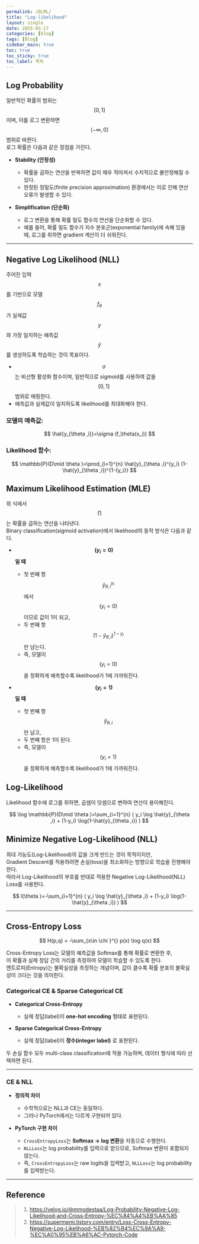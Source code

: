 ```yaml
---
permalink: /DLML/
title: "Log-likelihood"
layout: single
date: 2025-03-17
categories: [blog]
tags: [Blog]
sidebar_main: true
toc: true
toc_sticky: true
toc_label: 목차
---
```


<script type="text/javascript" async
  src="https://cdnjs.cloudflare.com/ajax/libs/mathjax/2.7.7/MathJax.js?config=TeX-MML-AM_CHTML">
</script>

## Log Probability

일반적인 확률의 범위는 $$ [0, 1] $$이며, 이를 로그 변환하면 $$(- \infty, 0]$$ 범위로 바뀐다.  
로그 확률은 다음과 같은 장점을 가진다.

- **Stability (안정성)**
  - 확률을 곱하는 연산을 반복하면 값이 매우 작아져서 수치적으로 불안정해질 수 있다.
  - 한정된 정밀도(finite precision approximation) 환경에서는 이로 인해 연산 오류가 발생할 수 있다.
  
- **Simplification (단순화)**
  - 로그 변환을 통해 확률 밀도 함수의 연산을 단순화할 수 있다.
  - 예를 들어, 확률 밀도 함수가 지수 분포군(exponential family)에 속해 있을 때, 로그를 취하면 gradient 계산이 더 쉬워진다.

---

## Negative Log Likelihood (NLL)

주어진 입력 $$x$$를 기반으로 모델 $$f_\theta$$가 실제값 $$y$$와 가장 일치하는 예측값 $$\hat{y}$$를 생성하도록 학습하는 것이 목표이다.  

- $$\sigma$$는 비선형 활성화 함수이며, 일반적으로 sigmoid를 사용하여 값을 $$[0,1]$$ 범위로 매핑한다.
- 예측값과 실제값이 일치하도록 likelihood를 최대화해야 한다.

### 모델의 예측값:
$$
\hat{y_{\theta ,i}}=\sigma (f_\theta(x_i))
$$

### Likelihood 함수:
$$
\mathbb{P}(D\mid \theta )=\prod_{i=1}^{n} \hat{y}_{\theta ,i}^{y_i} (1-\hat{y}_{\theta ,i})^{1-{y_i}}
$$

## Maximum Likelihood Estimation (MLE)

위 식에서 $$\prod$$는 확률을 곱하는 연산을 나타낸다.  
Binary classification(sigmoid activation)에서 likelihood의 동작 방식은 다음과 같다.

- **$$( y_i = 0 )$$일 때**  
  - 첫 번째 항 $$\hat{y}_{\theta ,i}^{y_i}$$에서 $$( y_i = 0 )$$이므로 값이 1이 되고,  
  - 두 번째 항 $$(1-\hat{y}_{\theta ,i})^{1-{y_i}}$$만 남는다.
  - 즉, 모델이 $$( y_i = 0 )$$을 정확하게 예측할수록 likelihood가 1에 가까워진다.

- **$$( y_i = 1 )$$일 때**  
  - 첫 번째 항 $$\hat{y}_{\theta ,i}$$만 남고,  
  - 두 번째 항은 1이 된다.
  - 즉, 모델이 $$( y_i = 1 )$$을 정확하게 예측할수록 likelihood가 1에 가까워진다.

## Log-Likelihood

Likelihood 함수에 로그를 취하면, 곱셈이 덧셈으로 변하여 연산이 용이해진다.

$$
\log \mathbb{P}(D\mid \theta )=\sum_{i=1}^{n} ( y_i \log \hat{y}_{\theta ,i} + (1-y_i) \log(1-\hat{y}_{\theta ,i}) )
$$

## Minimize Negative Log-Likelihood (NLL)

최대 가능도(Log-Likelihood)의 값을 크게 만드는 것이 목적이지만,  
Gradient Descent를 적용하려면 손실(loss)을 최소화하는 방향으로 학습을 진행해야 한다.  
따라서 Log-Likelihood의 부호를 반대로 적용한 Negative Log-Likelihood(NLL) Loss를 사용한다.

$$
l(\theta )=-\sum_{i=1}^{n} ( y_i \log \hat{y}_{\theta ,i} + (1-y_i) \log(1-\hat{y}_{\theta ,i}) )
$$

---

## Cross-Entropy Loss

$$
H(p,q) = -\sum_{x\in \chi }^{} p(x) \log q(x)
$$

Cross-Entropy Loss는 모델의 예측값을 Softmax를 통해 확률로 변환한 후,  
이 확률과 실제 정답 간의 거리를 측정하여 모델이 학습할 수 있도록 한다.  
엔트로피(Entropy)는 불확실성을 측정하는 개념이며, 값이 클수록 확률 분포의 불확실성이 크다는 것을 의미한다.

### Categorical CE & Sparse Categorical CE

- **Categorical Cross-Entropy**  
  - 실제 정답(label)이 **one-hot encoding** 형태로 표현된다.
  
- **Sparse Categorical Cross-Entropy**  
  - 실제 정답(label)이 **정수(integer label)** 로 표현된다.

두 손실 함수 모두 multi-class classification에 적용 가능하며, 데이터 형식에 따라 선택하면 된다.

---

### CE & NLL

- **정의적 차이**  
  - 수학적으로는 NLL과 CE는 동일하다.
  - 그러나 PyTorch에서는 다르게 구현되어 있다.

- **PyTorch 구현 차이**  
  - `CrossEntropyLoss`는 **Softmax → log 변환**을 자동으로 수행한다.
  - `NLLLoss`는 log probability를 입력으로 받으므로, Softmax 변환이 포함되지 않는다.
  - 즉, `CrossEntropyLoss`는 raw logits을 입력받고, `NLLLoss`는 log probability를 입력받는다.

---

## Reference

> 1. https://velog.io/@mmodestaa/Log-Probability-Negative-Log-Likelihood-and-Cross-Entropy-%EC%84%A4%EB%AA%85 
> 2. https://supermemi.tistory.com/entry/Loss-Cross-Entropy-Negative-Log-Likelihood-%EB%82%B4%EC%9A%A9-%EC%A0%95%EB%A6%AC-Pytorch-Code

